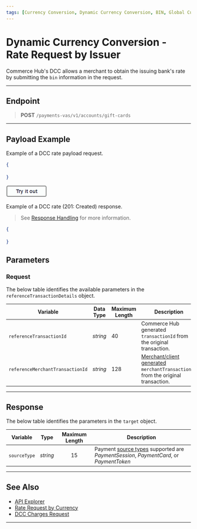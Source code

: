 ```yaml
---
tags: [Currency Conversion, Dynamic Currency Conversion, BIN, Global Currency]
---
```


# Dynamic Currency Conversion - Rate Request by Issuer

Commerce Hub's DCC allows a merchant to obtain the issuing bank's rate by submitting the `bin` information in the request.

---

## Endpoint

<!-- theme: success -->
> **POST** `/payments-vas/v1/accounts/gift-cards`

---

## Payload Example

<!--
type: tab
titles: Request, Response
-->

Example of a DCC rate payload request.

```json
{

}
```

[![Try it out](../../../../assets/images/button.png)](../api/?type=post&path=/payments-vas/v1/accounts/gift-cards)

<!--
type: tab
-->

Example of a DCC rate (201: Created) response.

<!-- theme: info -->
> See [Response Handling](?path=docs/Resources/Guides/Response-Codes/Response-Handling.md) for more information.

```json
{

}
```

<!-- type: tab-end -->

## Parameters

### Request

<!--
type: tab
titles: referenceTransactionDetails
-->

The below table identifies the available parameters in the `referenceTransactionDetails` object.

| Variable | Data Type| Maximum Length |Description |
|---------|----------|----------------|---------|
|`referenceTransactionId` | *string* | 40 | Commerce Hub generated `transactionId` from the original transaction. |
|`referenceMerchantTransactionId` | *string* | 128 | [Merchant/client generated](?path=docs/Resources/Guides/BYOID.md) `merchantTransactionId` from the original transaction. |

<!-- type: tab-end -->

---

## Response

<!--
type: tab
titles: target
-->

The below table identifies the parameters in the `target` object.

| Variable | Type | Maximum Length | Description |
| -------- | :--: | :------------: | ------------------ |
| `sourceType` | *string* | 15 | Payment [source types](?path=docs/Resources/Guides/Payment-Sources/Source-Type.md) supported are *PaymentSession*, *PaymentCard*, or *PaymentToken* |

<!-- type: tab-end -->

---

## See Also

- [API Explorer](../api/?type=post&path=/payments-vas/v1/accounts/currencies/dcc)
- [Rate Request by Currency](?path=docs/Resources/Guides/Global-Currency/DCC-Currency-Rate-Request.md)
- [DCC Charges Request](?path=docs/Resources/Guides/Global-Currency/DCC-Charge-Request.md)

---
